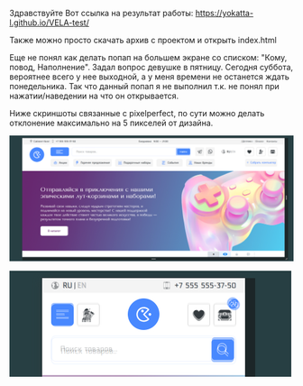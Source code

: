Здравствуйте
Вот ссылка на результат работы: https://yokatta-l.github.io/VELA-test/

Также можно просто скачать архив с проектом и открыть index.html

Еще не понял как делать попап на большем экране со списком: "Кому, повод, Наполнение". Задал вопрос девушке в пятницу. Сегодня суббота, вероятнее всего у нее выходной, а у меня времени не останется ждать понедельника. Так что данный попап я не выполнил т.к. не понял при нажатии/наведении на что он открывается.

Ниже скриншоты связанные с pixelperfect, по сути можно делать отклонение максимально на 5 пикселей от дизайна.

![декстоп](https://github.com/Ponrez/for-test-photo/blob/main/%D0%B4%D0%B5%D0%BA%D1%81%D1%82%D0%BE%D0%BF.png)

![мобил](https://github.com/Ponrez/for-test-photo/blob/main/%D0%BC%D0%BE%D0%B1%D0%B8%D0%BB.png)
